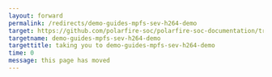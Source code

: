 ```yaml
---
layout: forward
permalink: /redirects/demo-guides-mpfs-sev-h264-demo
target: https://github.com/polarfire-soc/polarfire-soc-documentation/tree/master/applications-and-demos/mpfs-sev-h264-demo.md
targetname: demo-guides-mpfs-sev-h264-demo
targettitle: taking you to demo-guides-mpfs-sev-h264-demo
time: 0
message: this page has moved
---
```

